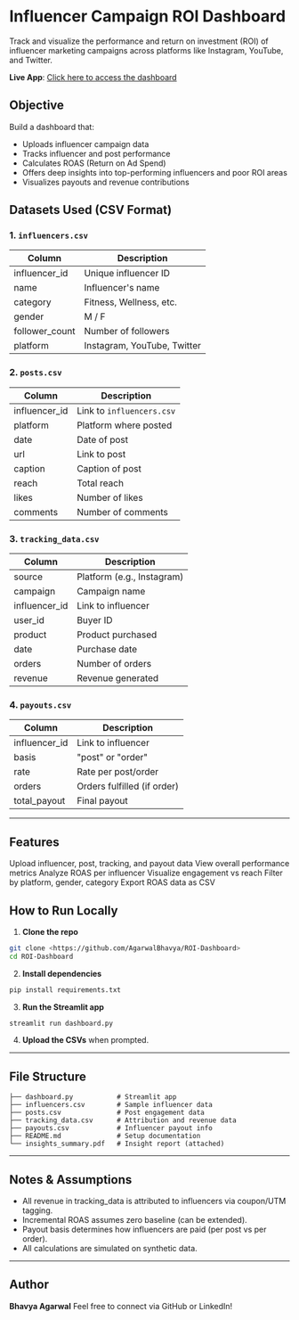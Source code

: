 # Influencer Campaign ROI Dashboard
Track and visualize the performance and return on investment (ROI) of influencer marketing campaigns across platforms like Instagram, YouTube, and Twitter.

**Live App**: [Click here to access the dashboard](https://agarwalbhavya-roi-dashboard-dashboard-ip84qp.streamlit.app/)

## Objective

Build a dashboard that:

* Uploads influencer campaign data
* Tracks influencer and post performance
* Calculates ROAS (Return on Ad Spend)
* Offers deep insights into top-performing influencers and poor ROI areas
* Visualizes payouts and revenue contributions

## Datasets Used (CSV Format)

### 1. `influencers.csv`

| Column          | Description                 |
| --------------- | --------------------------- |
| influencer\_id  | Unique influencer ID        |
| name            | Influencer's name           |
| category        | Fitness, Wellness, etc.     |
| gender          | M / F                       |
| follower\_count | Number of followers         |
| platform        | Instagram, YouTube, Twitter |

### 2. `posts.csv`

| Column         | Description               |
| -------------- | ------------------------- |
| influencer_id  | Link to `influencers.csv` |
| platform       | Platform where posted     |
| date           | Date of post              |
| url            | Link to post              |
| caption        | Caption of post           |
| reach          | Total reach               |
| likes          | Number of likes           |
| comments       | Number of comments        |

### 3. `tracking_data.csv`

| Column         | Description                |
| -------------- | -------------------------- |
| source         | Platform (e.g., Instagram) |
| campaign       | Campaign name              |
| influencer_id  | Link to influencer         |
| user_id        | Buyer ID                   |
| product        | Product purchased          |
| date           | Purchase date              |
| orders         | Number of orders           |
| revenue        | Revenue generated          |

### 4. `payouts.csv`

| Column         | Description                 |
| -------------- | --------------------------- |
| influencer_id  | Link to influencer          |
| basis          | "post" or "order"           |
| rate           | Rate per post/order         |
| orders         | Orders fulfilled (if order) |
| total_payout   | Final payout                |

---

## Features

Upload influencer, post, tracking, and payout data
View overall performance metrics
Analyze ROAS per influencer
Visualize engagement vs reach
Filter by platform, gender, category
Export ROAS data as CSV

## How to Run Locally

1. **Clone the repo**

```bash
git clone <https://github.com/AgarwalBhavya/ROI-Dashboard>
cd ROI-Dashboard
```

2. **Install dependencies**

```bash
pip install requirements.txt
```

3. **Run the Streamlit app**

```bash
streamlit run dashboard.py
```

4. **Upload the CSVs** when prompted.

---

## File Structure

```
├── dashboard.py           # Streamlit app
├── influencers.csv        # Sample influencer data
├── posts.csv              # Post engagement data
├── tracking_data.csv      # Attribution and revenue data
├── payouts.csv            # Influencer payout info
├── README.md              # Setup documentation
└── insights_summary.pdf   # Insight report (attached)
```

---

## Notes & Assumptions

* All revenue in tracking_data is attributed to influencers via coupon/UTM tagging.
* Incremental ROAS assumes zero baseline (can be extended).
* Payout basis determines how influencers are paid (per post vs per order).
* All calculations are simulated on synthetic data.

---

## Author

**Bhavya Agarwal**
Feel free to connect via GitHub or LinkedIn!
